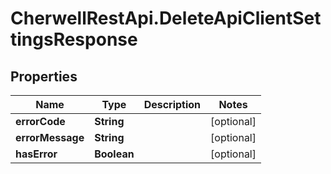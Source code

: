 # CherwellRestApi.DeleteApiClientSettingsResponse

## Properties
Name | Type | Description | Notes
------------ | ------------- | ------------- | -------------
**errorCode** | **String** |  | [optional] 
**errorMessage** | **String** |  | [optional] 
**hasError** | **Boolean** |  | [optional] 


